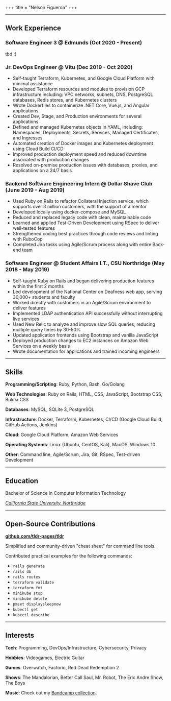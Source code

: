 +++
title = "Nelson Figueroa"
+++

---

## Work Experience

### Software Engineer 3 @ Edmunds (Oct 2020 - Present)

tbd ;)

### Jr. DevOps Engineer @ Vitu (Dec 2019 - Oct 2020)

- Self-taught Terraform, Kubernetes, and Google Cloud Platform with minimal assistance
- Developed Terraform resources and modules to provision GCP infrastructure including: VPC networks, subnets, DNS, PostgreSQL databases, Redis stores, and Kubernetes clusters
- Wrote Dockerfiles to containerize .NET Core, Vue.js, and Angular applications
- Created Dev, Stage, and Production environments for several applications
- Defined and managed Kubernetes objects in YAML, including: Namespaces, Deployments, Secrets, Services, Managed Certificates, and Ingresses
- Automated creation of Docker images and Kubernetes deployment using Cloud Build CI/CD
- Improved production deployment speed and reduced downtime associated with production changes
- Resolved on-premise production issues with databases, proxies, and applications on a 24/7 basis

### Backend Software Engineering Intern @ Dollar Shave Club (June 2019 - Aug 2019)

- Used Ruby on Rails to refactor Collateral Injection service, which supports over 3 million customers, with the support of a mentor
- Developed locally using docker-compose and MySQL
- Reduced and replaced legacy code with clean, maintainable code
- Learned and applied Test-Driven Development using RSpec to deliver well-tested features
- Strengthened coding best practices through code reviews and linting with RuboCop
- Completed Jira tasks using Agile/Scrum process along with entire Back-end team

### Software Engineer @ Student Affairs I.T., CSU Northridge (May 2018 - May 2019)

- Self-taught Ruby on Rails and began delivering production features within the first 2 months
- Led development of the National Center on Deafness web app, serving 30,000+ students and faculty
- Worked directly with customers in an Agile/Scrum environment to deliver features
- Implemented LDAP authentication API successfully without interrupting live services
- Used New Relic to analyze and improve slow SQL queries, reducing multiple query times by 30-50%
- Updated application frontends using Bootstrap and vanilla JavaScript
- Deployed production changes to EC2 instances on Amazon Web Services on a weekly basis
- Wrote documentation for applications and trained incoming engineers

---

## Skills

**Programming/Scripting**: Ruby, Python, Bash, Go/Golang

**Web Technologies**: Ruby on Rails, HTML, CSS, JavaScript, Bootstrap CSS, Bulma CSS

**Databases**: MySQL, SQLite 3, PostgreSQL

**Infrastructure**: Docker, Terraform, Kubernetes, CI/CD (Google Cloud Build, GitHub Actions, Jenkins)

**Cloud**: Google Cloud Platform, Amazon Web Services

**Operating Systems**: Linux (Ubuntu, CentOS, Kali), MacOS, Windows 10

**Other**: Command line, Agile/Scrum, Jira, Git, RSpec, Test-driven Development

---

##  Education 

Bachelor of Science in Computer Information Technology 

[*California State University, Northridge*](https://www.csun.edu/)

---

## Open-Source Contributions

**[github.com/tldr-pages/tldr](https://github.com/tldr-pages/tldr/commits?author=nelsonfigueroa)**

Simplified and community-driven "cheat sheet" for command line tools.

Contributed practical examples for the following commands: 
- `rails generate`
- `rails db`
- `rails routes`
- `terraform validate`
- `terraform fmt`
- `minikube stop`
- `minikube delete`
- `pmset displaysleepnow`
- `kubectl get`
- `kubectl describe`

---

## Interests

**Tech**: Programming, DevOps/Infrastructure, Cybersecurity, Privacy

**Hobbies**: Videogames, Electric Guitar

**Games**: Overwatch, Factorio, Red Dead Redemption 2

**Shows**: The Mandalorian, Better Call Saul, Mr. Robot, The Eric Andre Show, The Boys

**Music**: Check out my [Bandcamp collection](https://bandcamp.com/nelsonfigueroa).
